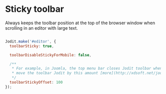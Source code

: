 # Sticky toolbar

Always keeps the toolbar position at the top of the browser window when scrolling in an editor with large text.

```js

Jodit.make('#editor', {
  toolbarSticky: true,

  toolbarDisableStickyForMobile: false,

  /**
   * For example, in Joomla, the top menu bar closes Jodit toolbar when scrolling. Therefore, it is necessary to
   * move the toolbar Jodit by this amount [more](http://xdsoft.net/jodit/doc/#2.5.57)
   */
  toolbarStickyOffset: 100
});
```

